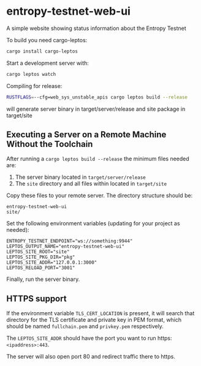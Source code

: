 # entropy-testnet-web-ui 

A simple website showing status information about the Entropy Testnet

To build you need cargo-leptos:

```bash
cargo install cargo-leptos
```

Start a development server with:

```bash
cargo leptos watch
```

Compiling for release:

```bash
RUSTFLAGS=--cfg=web_sys_unstable_apis cargo leptos build --release
```
will generate server binary in target/server/release and site package in target/site

## Executing a Server on a Remote Machine Without the Toolchain
After running a `cargo leptos build --release` the minimum files needed are:

1. The server binary located in `target/server/release`
2. The `site` directory and all files within located in `target/site`

Copy these files to your remote server. The directory structure should be:
```text
entropy-testnet-web-ui
site/
```
Set the following environment variables (updating for your project as needed):
```text
ENTROPY_TESTNET_ENDPOINT="ws://something:9944"
LEPTOS_OUTPUT_NAME="entropy-testnet-web-ui"
LEPTOS_SITE_ROOT="site"
LEPTOS_SITE_PKG_DIR="pkg"
LEPTOS_SITE_ADDR="127.0.0.1:3000"
LEPTOS_RELOAD_PORT="3001"
```
Finally, run the server binary.

## HTTPS support

If the environment variable `TLS_CERT_LOCATION` is present, it will search that directory for the TLS certificate and private key in PEM format, which should be named `fullchain.pem` and `privkey.pem` respectively.

The `LEPTOS_SITE_ADDR` should have the port you want to run https: `<ipaddress>:443`.

The server will also open port 80 and redirect traffic there to https.

